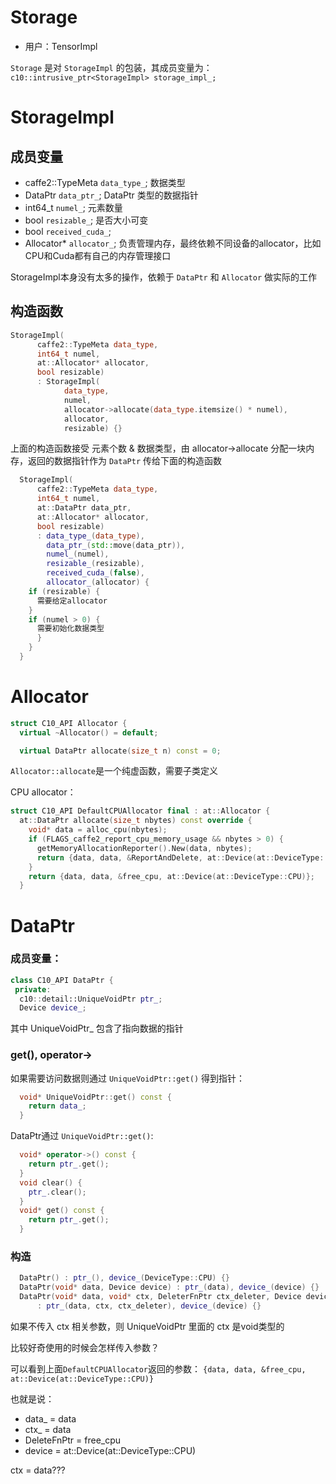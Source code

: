 # Storage
- 用户：TensorImpl

`Storage` 是对 `StorageImpl` 的包装，其成员变量为：
`c10::intrusive_ptr<StorageImpl> storage_impl_;`

# StorageImpl

## 成员变量

- caffe2::TypeMeta `data_type_`; 数据类型
- DataPtr `data_ptr_`; DataPtr 类型的数据指针
- int64_t `numel_`; 元素数量
- bool `resizable_`; 是否大小可变
- bool `received_cuda_`;
- Allocator* `allocator_`; 负责管理内存，最终依赖不同设备的allocator，比如CPU和Cuda都有自己的内存管理接口

StorageImpl本身没有太多的操作，依赖于 `DataPtr` 和 `Allocator` 做实际的工作

## 构造函数

```cpp
StorageImpl(
      caffe2::TypeMeta data_type,
      int64_t numel,
      at::Allocator* allocator,
      bool resizable)
      : StorageImpl(
            data_type,
            numel,
            allocator->allocate(data_type.itemsize() * numel),
            allocator,
            resizable) {}
```            
上面的构造函数接受 元素个数 & 数据类型，由 allocator->allocate 分配一块内存，返回的数据指针作为 `DataPtr` 传给下面的构造函数

```cpp
  StorageImpl(
      caffe2::TypeMeta data_type,
      int64_t numel,
      at::DataPtr data_ptr,
      at::Allocator* allocator,
      bool resizable)
      : data_type_(data_type),
        data_ptr_(std::move(data_ptr)),
        numel_(numel),
        resizable_(resizable),
        received_cuda_(false),
        allocator_(allocator) {
    if (resizable) {
      需要给定allocator
    }
    if (numel > 0) {
      需要初始化数据类型
      }
    }
  }
```

# Allocator

```cpp
struct C10_API Allocator {
  virtual ~Allocator() = default;

  virtual DataPtr allocate(size_t n) const = 0;
```
`Allocator::allocate`是一个纯虚函数，需要子类定义

CPU allocator：

```cpp
struct C10_API DefaultCPUAllocator final : at::Allocator {
  at::DataPtr allocate(size_t nbytes) const override {
    void* data = alloc_cpu(nbytes);
    if (FLAGS_caffe2_report_cpu_memory_usage && nbytes > 0) {
      getMemoryAllocationReporter().New(data, nbytes);
      return {data, data, &ReportAndDelete, at::Device(at::DeviceType::CPU)};
    }
    return {data, data, &free_cpu, at::Device(at::DeviceType::CPU)};
  }
```

# DataPtr

### 成员变量：

```cpp
class C10_API DataPtr {
 private:
  c10::detail::UniqueVoidPtr ptr_;
  Device device_;
```
其中 UniqueVoidPtr_ 包含了指向数据的指针

### get(), operator->
如果需要访问数据则通过 `UniqueVoidPtr::get()` 得到指针：
```cpp
  void* UniqueVoidPtr::get() const {
    return data_;
  }
```
DataPtr通过 `UniqueVoidPtr::get()`:
```cpp
  void* operator->() const {
    return ptr_.get();
  }
  void clear() {
    ptr_.clear();
  }
  void* get() const {
    return ptr_.get();
  }
```
### 构造
```cpp
  DataPtr() : ptr_(), device_(DeviceType::CPU) {}
  DataPtr(void* data, Device device) : ptr_(data), device_(device) {}
  DataPtr(void* data, void* ctx, DeleterFnPtr ctx_deleter, Device device)
      : ptr_(data, ctx, ctx_deleter), device_(device) {}
```
如果不传入 ctx 相关参数，则 UniqueVoidPtr 里面的 ctx 是void类型的

比较好奇使用的时候会怎样传入参数？

可以看到上面`DefaultCPUAllocator`返回的参数：
`{data, data, &free_cpu, at::Device(at::DeviceType::CPU)}`

也就是说：
- data_ = data
- ctx_ = data
- DeleteFnPtr = free_cpu
- device = at::Device(at::DeviceType::CPU)

ctx = data???